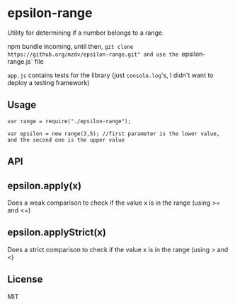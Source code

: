 epsilon-range
=============
Utility for determining if a number belongs to a range.

npm bundle incoming, until then, `git clone https://github.org/mzdv/epsilon-range.git" and use the `epsilon-range.js` file

`app.js` contains tests for the library (just `console.log`'s, I didn't want to deploy a testing framework)

Usage
-----
`var range = require("./epsilon-range");`

`var epsilon = new range(3,5); //first parameter is the lower value, and the second one is the upper value`

API
---
epsilon.apply(x)
----------------
Does a weak comparison to check if the value x is in the range (using >= and <=)

epsilon.applyStrict(x)
----------------------
Does a strict comparison to check if the value x is in the range (using > and <)

License
-------
MIT
